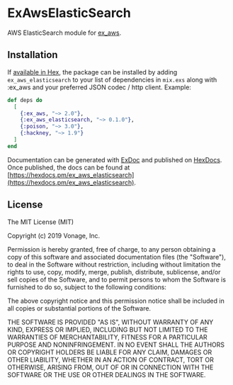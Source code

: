 # ExAwsElasticSearch

AWS ElasticSearch module for [ex_aws](https://github.com/ex-aws/ex_aws).

## Installation

If [available in Hex](https://hex.pm/docs/publish), the package can be installed
by adding `ex_aws_elasticsearch` to your list of dependencies in `mix.exs` along with :ex_aws and your preferred JSON codec / http client. Example:

```elixir
def deps do
  [
    {:ex_aws, "~> 2.0"},
    {:ex_aws_elasticsearch, "~> 0.1.0"},
    {:poison, "~> 3.0"},
    {:hackney, "~> 1.9"}
  ]
end
```

Documentation can be generated with [ExDoc](https://github.com/elixir-lang/ex_doc)
and published on [HexDocs](https://hexdocs.pm). Once published, the docs can
be found at [https://hexdocs.pm/ex_aws_elasticsearch](https://hexdocs.pm/ex_aws_elasticsearch).

## License

The MIT License (MIT)

Copyright (c) 2019 Vonage, Inc.

Permission is hereby granted, free of charge, to any person obtaining a copy of this software and associated documentation files (the "Software"), to deal in the Software without restriction, including without limitation the rights to use, copy, modify, merge, publish, distribute, sublicense, and/or sell copies of the Software, and to permit persons to whom the Software is furnished to do so, subject to the following conditions:

The above copyright notice and this permission notice shall be included in all copies or substantial portions of the Software.

THE SOFTWARE IS PROVIDED "AS IS", WITHOUT WARRANTY OF ANY KIND, EXPRESS OR IMPLIED, INCLUDING BUT NOT LIMITED TO THE WARRANTIES OF MERCHANTABILITY, FITNESS FOR A PARTICULAR PURPOSE AND NONINFRINGEMENT. IN NO EVENT SHALL THE AUTHORS OR COPYRIGHT HOLDERS BE LIABLE FOR ANY CLAIM, DAMAGES OR OTHER LIABILITY, WHETHER IN AN ACTION OF CONTRACT, TORT OR OTHERWISE, ARISING FROM, OUT OF OR IN CONNECTION WITH THE SOFTWARE OR THE USE OR OTHER DEALINGS IN THE SOFTWARE.
